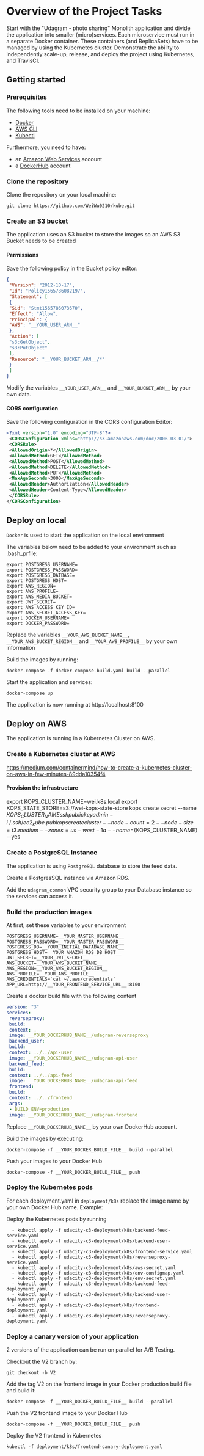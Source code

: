 # Overview of the Project Tasks

Start with the "Udagram - photo sharing" Monolith application and divide the application into smaller (micro)services. Each microservice must run in a separate Docker container. These containers (and ReplicaSets) have to be managed by using the Kubernetes cluster. Demonstrate the ability to independently scale-up, release, and deploy the project using Kubernetes, and TravisCI.

## Getting started

### Prerequisites
The following tools need to be installed on your machine:

- [Docker](https://www.docker.com/products/docker-desktop)
- [AWS CLI](https://aws.amazon.com/cli/)
- [Kubectl](https://kubernetes.io/docs/tasks/tools/install-kubectl/)

Furthermore, you need to have:
- an [Amazon Web Services](https://console.aws.amazon.com) account
- a [DockerHub](https://hub.docker.com/) account

### Clone the repository

Clone the repository on your local machine:

```
git clone https://github.com/WeiWu0210/kube.git
```

### Create an S3 bucket

The application uses an S3 bucket to store the images so an AWS S3 Bucket needs to be created

#### Permissions

Save the following policy in the Bucket policy editor:

```JSON
{
 "Version": "2012-10-17",
 "Id": "Policy1565786082197",
 "Statement": [
 {
 "Sid": "Stmt1565786073670",
 "Effect": "Allow",
 "Principal": {
 "AWS": "__YOUR_USER_ARN__"
 },
 "Action": [
 "s3:GetObject",
 "s3:PutObject"
 ],
 "Resource": "__YOUR_BUCKET_ARN__/*"
 }
 ]
}
```
Modify the variables `__YOUR_USER_ARN__` and `__YOUR_BUCKET_ARN__` by your own data.

#### CORS configuration

Save the following configuration in the CORS configuration Editor:

```XML
<?xml version="1.0" encoding="UTF-8"?>
 <CORSConfiguration xmlns="http://s3.amazonaws.com/doc/2006-03-01/">
 <CORSRule>
 <AllowedOrigin>*</AllowedOrigin>
 <AllowedMethod>GET</AllowedMethod>
 <AllowedMethod>POST</AllowedMethod>
 <AllowedMethod>DELETE</AllowedMethod>
 <AllowedMethod>PUT</AllowedMethod>
 <MaxAgeSeconds>3000</MaxAgeSeconds>
 <AllowedHeader>Authorization</AllowedHeader>
 <AllowedHeader>Content-Type</AllowedHeader>
 </CORSRule>
</CORSConfiguration>
```

## Deploy on local

`Docker` is used to start the application on the local environment

The variables below need to be added to your environment such as .bash_prfile:

```
export POSTGRESS_USERNAME=
export POSTGRESS_PASSWORD=
export POSTGRESS_DATBASE=
export POSTGRESS_HOST=
export AWS_REGION=
export AWS_PROFILE=
export AWS_MEDIA_BUCKET=
export JWT_SECRET=
export AWS_ACCESS_KEY_ID=
export AWS_SECRET_ACCESS_KEY=
export DOCKER_USERNAME=
export DOCKER_PASSWORD=
```

Replace the variables `__YOUR_AWS_BUCKET_NAME__`, `__YOUR_AWS_BUCKET_REGION__` and `__YOUR_AWS_PROFILE__` by your own information

Build the images by running:

```
docker-compose -f docker-compose-build.yaml build --parallel
```

Start the application and services:

```
docker-compose up
```

The application is now running at http://localhost:8100

## Deploy on AWS

The application is running in a Kubernetes Cluster on AWS.

### Create a Kubernetes cluster at AWS
https://medium.com/containermind/how-to-create-a-kubernetes-cluster-on-aws-in-few-minutes-89dda10354f4

#### Provision the infrastructure

export KOPS_CLUSTER_NAME=wei.k8s.local
export KOPS_STATE_STORE=s3://wei-kops-state-store
kops create secret --name ${KOPS_CLUSTER_NAME} sshpublickey admin -i ~/.ssh/ec2_kube.pub
kops create cluster --node-count=2 --node-size=t3.medium --zones=us-west-1a --name=${KOPS_CLUSTER_NAME} --yes

### Create a PostgreSQL Instance

The application is using `PostgreSQL` database to store the feed data.

Create a PostgresSQL instance via Amazon RDS.

Add the ```udagram_common``` VPC security group to your Database instance so the services can access it.

### Build the production images

At first, set these variables to your environment 

```
POSTGRESS_USERNAME=__YOUR_MASTER_USERNAME__
POSTGRESS_PASSWORD=__YOUR_MASTER_PASSWORD__
POSTGRESS_DB=__YOUR_INITIAL_DATABASE_NAME__
POSTGRESS_HOST=__YOUR_AMAZON_RDS_DB_HOST__
JWT_SECRET=__YOUR_JWT_SECRET__
AWS_BUCKET=__YOUR_AWS_BUCKET_NAME__
AWS_REGION=__YOUR_AWS_BUCKET_REGION__
AWS_PROFILE=__YOUR_AWS_PROFILE__
AWS_CREDENTIALS=`cat ~/.aws/credentials`
APP_URL=http://__YOUR_FRONTEND_SERVICE_URL__:8100
```

Create a docker build file with the following content

```YAML
version: "3"
services:
 reverseproxy:
 build:
 context: .
 image: __YOUR_DOCKERHUB_NAME__/udagram-reverseproxy
 backend_user:
 build:
 context: ../../api-user
 image: __YOUR_DOCKERHUB_NAME__/udagram-api-user
 backend_feed:
 build:
 context: ../../api-feed 
 image: __YOUR_DOCKERHUB_NAME__/udagram-api-feed
 frontend:
 build:
 context: ../../frontend 
 args:
 - BUILD_ENV=production
 image: __YOUR_DOCKERHUB_NAME__/udagram-frontend
```

Replace ```__YOUR_DOCKERHUB_NAME__``` by your own DockerHub account.

Build the images by executing:

```
docker-compose -f __YOUR_DOCKER_BUILD_FILE__ build --parallel
```

Push your images to your Docker Hub

```
docker-compose -f __YOUR_DOCKER_BUILD_FILE__ push
```

### Deploy the Kubernetes pods

For each deployment.yaml in `deployment/k8s` replace the image name by your own Docker Hub name. Example:

Deploy the Kubernetes pods by running

```
  - kubectl apply -f udacity-c3-deployment/k8s/backend-feed-service.yaml
  - kubectl apply -f udacity-c3-deployment/k8s/backend-user-service.yaml
  - kubectl apply -f udacity-c3-deployment/k8s/frontend-service.yaml
  - kubectl apply -f udacity-c3-deployment/k8s/reverseproxy-service.yaml
  - kubectl apply -f udacity-c3-deployment/k8s/aws-secret.yaml
  - kubectl apply -f udacity-c3-deployment/k8s/env-configmap.yaml
  - kubectl apply -f udacity-c3-deployment/k8s/env-secret.yaml
  - kubectl apply -f udacity-c3-deployment/k8s/backend-feed-deployment.yaml
  - kubectl apply -f udacity-c3-deployment/k8s/backend-user-deployment.yaml
  - kubectl apply -f udacity-c3-deployment/k8s/frontend-deployment.yaml
  - kubectl apply -f udacity-c3-deployment/k8s/reverseproxy-deployment.yaml
```

### Deploy a canary version of your application

2 versions of the application can be run on parallel for A/B Testing.

Checkout the V2 branch by:

```
git checkout -b V2
```

Add the tag V2 on the frontend image in your Docker production build file and build it:

```
docker-compose -f __YOUR_DOCKER_BUILD_FILE__ build --parallel
```

Push the V2 frontend image to your Docker Hub

```
docker-compose -f __YOUR_DOCKER_BUILD_FILE__ push
```

Deploy the V2 frontend in Kubernetes

```
kubectl -f deployment/k8s/frontend-canary-deployment.yaml
```
